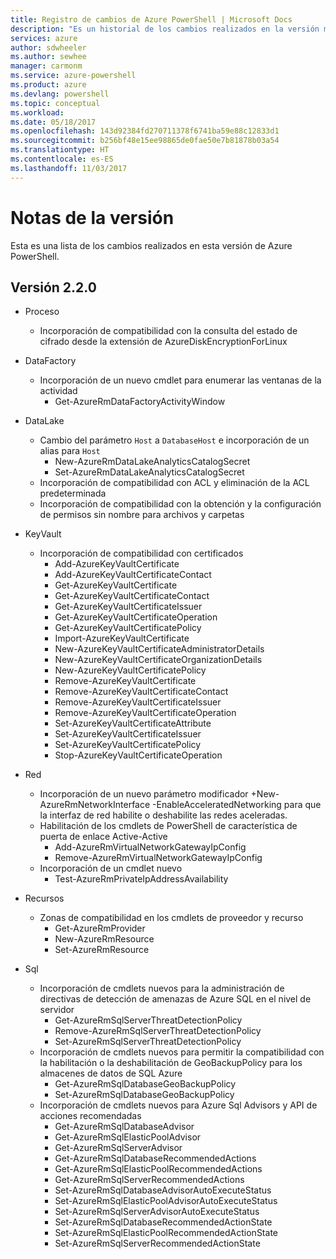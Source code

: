 ```yaml
---
title: Registro de cambios de Azure PowerShell | Microsoft Docs
description: "Es un historial de los cambios realizados en la versión más reciente de Azure PowerShell."
services: azure
author: sdwheeler
ms.author: sewhee
manager: carmonm
ms.service: azure-powershell
ms.product: azure
ms.devlang: powershell
ms.topic: conceptual
ms.workload: 
ms.date: 05/18/2017
ms.openlocfilehash: 143d92384fd270711378f6741ba59e88c12833d1
ms.sourcegitcommit: b256bf48e15ee98865de0fae50e7b81878b03a54
ms.translationtype: HT
ms.contentlocale: es-ES
ms.lasthandoff: 11/03/2017
---
```

# <a name="release-notes"></a>Notas de la versión

Esta es una lista de los cambios realizados en esta versión de Azure PowerShell.

## <a name="version-220"></a>Versión 2.2.0
* Proceso
  - Incorporación de compatibilidad con la consulta del estado de cifrado desde la extensión de AzureDiskEncryptionForLinux
* DataFactory
  - Incorporación de un nuevo cmdlet para enumerar las ventanas de la actividad
    + Get-AzureRmDataFactoryActivityWindow
* DataLake
  - Cambio del parámetro `Host` a `DatabaseHost` e incorporación de un alias para `Host`
    + New-AzureRmDataLakeAnalyticsCatalogSecret
    + Set-AzureRmDataLakeAnalyticsCatalogSecret
  - Incorporación de compatibilidad con ACL y eliminación de la ACL predeterminada
  - Incorporación de compatibilidad con la obtención y la configuración de permisos sin nombre para archivos y carpetas
* KeyVault
  - Incorporación de compatibilidad con certificados
    + Add-AzureKeyVaultCertificate
    + Add-AzureKeyVaultCertificateContact
    + Get-AzureKeyVaultCertificate
    + Get-AzureKeyVaultCertificateContact
    + Get-AzureKeyVaultCertificateIssuer
    + Get-AzureKeyVaultCertificateOperation
    + Get-AzureKeyVaultCertificatePolicy
    + Import-AzureKeyVaultCertificate
    + New-AzureKeyVaultCertificateAdministratorDetails
    + New-AzureKeyVaultCertificateOrganizationDetails
    + New-AzureKeyVaultCertificatePolicy
    + Remove-AzureKeyVaultCertificate
    + Remove-AzureKeyVaultCertificateContact
    + Remove-AzureKeyVaultCertificateIssuer
    + Remove-AzureKeyVaultCertificateOperation
    + Set-AzureKeyVaultCertificateAttribute
    + Set-AzureKeyVaultCertificateIssuer
    + Set-AzureKeyVaultCertificatePolicy
    + Stop-AzureKeyVaultCertificateOperation
* Red

  - Incorporación de un nuevo parámetro modificador +New-AzureRmNetworkInterface -EnableAcceleratedNetworking para que la interfaz de red habilite o deshabilite las redes aceleradas.
  - Habilitación de los cmdlets de PowerShell de característica de puerta de enlace Active-Active
    + Add-AzureRmVirtualNetworkGatewayIpConfig
    + Remove-AzureRmVirtualNetworkGatewayIpConfig
  - Incorporación de un cmdlet nuevo
    + Test-AzureRmPrivateIpAddressAvailability
* Recursos
  - Zonas de compatibilidad en los cmdlets de proveedor y recurso
    + Get-AzureRmProvider
    + New-AzureRmResource
    + Set-AzureRmResource
* Sql
  - Incorporación de cmdlets nuevos para la administración de directivas de detección de amenazas de Azure SQL en el nivel de servidor
    + Get-AzureRmSqlServerThreatDetectionPolicy
    + Remove-AzureRmSqlServerThreatDetectionPolicy
    + Set-AzureRmSqlServerThreatDetectionPolicy
  - Incorporación de cmdlets nuevos para permitir la compatibilidad con la habilitación o la deshabilitación de GeoBackupPolicy para los almacenes de datos de SQL Azure
    + Get-AzureRmSqlDatabaseGeoBackupPolicy
    + Set-AzureRmSqlDatabaseGeoBackupPolicy
  - Incorporación de cmdlets nuevos para Azure Sql Advisors y API de acciones recomendadas
    + Get-AzureRmSqlDatabaseAdvisor
    + Get-AzureRmSqlElasticPoolAdvisor
    + Get-AzureRmSqlServerAdvisor
    + Get-AzureRmSqlDatabaseRecommendedActions
    + Get-AzureRmSqlElasticPoolRecommendedActions
    + Get-AzureRmSqlServerRecommendedActions
    + Set-AzureRmSqlDatabaseAdvisorAutoExecuteStatus
    + Set-AzureRmSqlElasticPoolAdvisorAutoExecuteStatus
    + Set-AzureRmSqlServerAdvisorAutoExecuteStatus
    + Set-AzureRmSqlDatabaseRecommendedActionState
    + Set-AzureRmSqlElasticPoolRecommendedActionState
    + Set-AzureRmSqlServerRecommendedActionState
